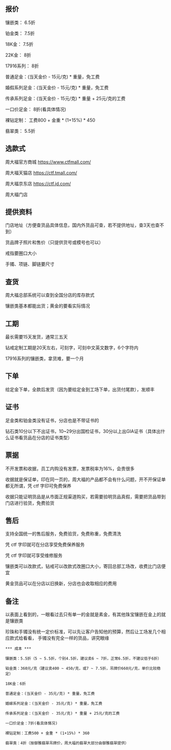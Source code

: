 ## 报价

镶嵌类： 6.5折

铂金类： 7.5折

18K金： 7.5折

22K金： 8折

17916系列： 8折

普通足金：(当天金价 - 15元/克) * 重量，免工费

婚假系列足金：(当天金价 - 15元/克) * 重量，免工费

传承系列足金：(当天金价 - 15元/克) * 重量 + 25元/克的工费

一口价足金： 8折(看具体情况)
      
裸钻定制： 工费800 + 金重 * (1+15%) * 450     

翡翠类： 5.5折


## 选款式

周大福官方商城 https://www.ctfmall.com/

周大福天猫店 https://ctf.tmall.com/

周大福京东店 https://ctf.jd.com/

周大福门店


## 提供资料

门店地址（方便查货品具体信息，国内外货品可查，若不提供地址，查3天也查不到）

货品牌子照片和售价（只提供货号或模号也可以）

戒指要圈口大小

手镯、项链、脚链要尺寸


## 查货

周大福总部系统可以查到全国分店的库存款式

镶嵌类基本都能出货；黄金的要看实际情况


## 工期

最长需要15天发货，通常三五天

钻戒定制工期是20天左右，可刻字，可刻中文英文数字，6个字符内

17916系列的镶嵌类，拿货难，要一个月


## 下单

给定金下单，全款后发货（因为要给定金到工场下单，出货付尾款），发顺丰


## 证书

足金类和铂金类没有证书，分店也是不带证书的

钻石类10分以下不出证书，10~29分出国检证书，30分以上出GIA证书（具体出什么证书看货品在分店的证书类型）


## 票据

不开发票和收据，员工内购没有发票，发票税率为16%，会贵很多

收据就是保证单，印在同一页的，周大福的产品都不会有什么问题，开不开保证单都无所谓，凭 ctf 字印可免费保养

收据只能证明货品是从市面正规渠道购买，若需要验明货品真假，需要把货品带到门店进行验货，免费验货


## 售后

支持全国统一的售后服务，免费验货，免费称重，免费清洗

凭 ctf 字印就可在分店享受免费保养服务

凭 ctf 字印就可享受维修服务

镶嵌类可以改款式，钻戒可以改款式改圈口大小，寄回总部工场改，收费比门店便宜

黄金货品可以在分店以旧换新，分店也会收取相应的费用


## 备注

以表面上看到的，一眼看过去只有单一的金就是素金，有其他珠宝镶嵌在金上的就是镶嵌类

珍珠和手镯没有统一定价标准，可以先让客户告知他的预算，然后让工场发几个相应款式给看看，
手镯没有完全一样的货品，讲究眼缘


```
*** 成本 ***

镶嵌类：5.5折（5 ~ 5.5折，个别4.5折，建议卖6 ~ 7折，正常6.5折，不建议低于6折）

铂金类：360元/克（建议卖400 ~ 450/克，或7 ~ 7.5折，吊牌价660元/克，单价比较稳定）

18K金：6折

普通足金：(当天金价 - 35元/克) * 重量，免工费
 
婚嫁系列足金：(当天金价 - 35元/克) * 重量，免工费
 
传承系列足金：(当天金价 - 35元/克) * 重量 + 25元/克的工费
 
一口价足金：7折(看具体情况)  
            
裸钻定制：工费500 + 金重 * (1+15%) * 360

翡翠类：4折（按御雅翡翠吊牌价，周大福的翡翠大部分由御雅翡翠提供）
```